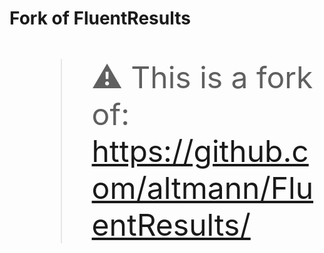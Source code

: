 # Fork of FluentResults

<font size=14pt>

> ⚠️ This is a fork of: https://github.com/altmann/FluentResults/

</font>

